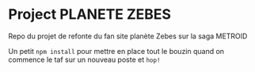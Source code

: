 # Project PLANETE ZEBES 

Repo du projet de refonte du fan site planète Zebes sur la saga METROID 

Un petit `npm install` pour mettre en place tout le bouzin quand on commence le taf sur un nouveau poste et `hop!` 